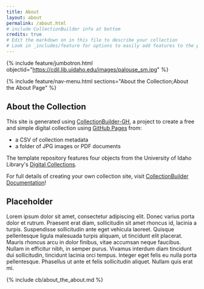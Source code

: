 ```yaml
---
title: About
layout: about
permalink: /about.html
# include CollectionBuilder info at bottom
credits: true
# Edit the markdown on in this file to describe your collection
# Look in _includes/feature for options to easily add features to the page
---
```


{% include feature/jumbotron.html objectid="https://cdil.lib.uidaho.edu/images/palouse_sm.jpg" %}

{% include feature/nav-menu.html sections="About the Collection;About the About Page" %}

## About the Collection

This site is generated using [CollectionBuilder-GH](https://collectionbuilding.github.io/gh/), a project to create a free and simple digital collection using [GitHub Pages](https://pages.github.com/) from: 

- a CSV of collection metadata
- a folder of JPG images or PDF documents

The template repository features four objects from the University of Idaho Library's [Digital Collections](https://www.lib.uidaho.edu/digital). 

For full details of creating your own collection site, visit [CollectionBuilder Documentation](https://collectionbuilder.github.io/cb-docs/)!

## Placeholder

Lorem ipsum dolor sit amet, consectetur adipiscing elit. Donec varius porta dolor et rutrum. Praesent erat diam, sollicitudin sit amet rhoncus id, lacinia a turpis. Suspendisse sollicitudin ante eget vehicula laoreet. Quisque pellentesque ligula malesuada turpis aliquam, ut tincidunt elit placerat. Mauris rhoncus arcu in dolor finibus, vitae accumsan neque faucibus. Nullam in efficitur nibh, in semper purus. Vivamus interdum diam tincidunt dui sollicitudin, tincidunt lacinia orci tempus. Integer eget felis eu nulla porta pellentesque. Phasellus ut ante et felis sollicitudin aliquet. Nullam quis erat mi.

<!-- IMPORTANT!!! DELETE this comment and the include below when you are finished editing this page for your collection. The include below introduces about page features. They will show up on your collection's about page until you delete it.  -->
{% include cb/about_the_about.md %} 
